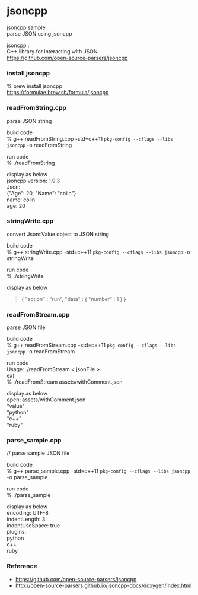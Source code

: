 jsoncpp
===============

jsoncpp sample <br/>
parse JSON using jsoncpp <br/>

jsoncpp : <br/>
C++ library for interacting with JSON. <br/>
https://github.com/open-source-parsers/jsoncpp <br/>

### install jsoncpp
% brew install jsoncpp <br/>
https://formulae.brew.sh/formula/jsoncpp <br/>


### readFromString.cpp
parse JSON string <br/>

build code  <br/>
% g++ readFromString.cpp -std=c++11 `pkg-config --cflags --libs jsoncpp` -o readFromString <br/>

run code <br/>
% ./readFromString <br/>

display as below  <br/>
jsoncpp version: 1.9.3 <br/>
Json:  <br/>
{"Age": 20, "Name": "colin"} <br/>
name: colin <br/>
age: 20 <br/>


### stringWrite.cpp
convert  Json::Value object to JSON string <br/>

build code  <br/>
% g++ stringWrite.cpp -std=c++11 `pkg-config --cflags --libs jsoncpp` -o stringWrite <br/>

run code <br/>
% ./stringWrite <br/>

display as below  <br/>
> {
> 	"action" : "run",
> 	"data" : 
>	{
>		"number" : 1
>	}
> }

### readFromStream.cpp
parse JSON file <br/>

build code  <br/>
% g++ readFromStream.cpp -std=c++11 `pkg-config --cflags --libs jsoncpp` -o readFromStream <br/>

run code <br/>
Usage: ./readFromStream \< jsonFile \> <br/>
ex) <br/>
% ./readFromStream assets/withComment.json <br/>

display as below  <br/>
open: assets/withComment.json <br/>
"value" <br/>
"python" <br/>
"c++" <br/>
"ruby" <br/>

### parse_sample.cpp
// parse sample JSON file <br/>

build code  <br/>
% g++ parse_sample.cpp -std=c++11 `pkg-config --cflags --libs jsoncpp` -o parse_sample <br/>

run code <br/>
% ./parse_sample  <br/>

display as below  <br/>
encoding: UTF-8 <br/>
indentLength: 3 <br/>
indentUseSpace: true <br/>
plugins:  <br/>
python <br/>
c++ <br/>
ruby <br/>

### Reference <br/>
- https://github.com/open-source-parsers/jsoncpp
- http://open-source-parsers.github.io/jsoncpp-docs/doxygen/index.html

